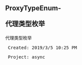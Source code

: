 ## ProxyTypeEnum-<p> 代理类型枚举 </p>

<p> 代理类型枚举 </p>

<pre> Created: 2019/3/5 10:25 PM  </pre>
<pre> Project: async  </pre>




